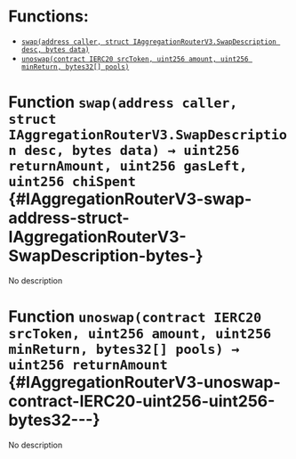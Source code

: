 

# Functions:
- [`swap(address caller, struct IAggregationRouterV3.SwapDescription desc, bytes data)`](#IAggregationRouterV3-swap-address-struct-IAggregationRouterV3-SwapDescription-bytes-)
- [`unoswap(contract IERC20 srcToken, uint256 amount, uint256 minReturn, bytes32[] pools)`](#IAggregationRouterV3-unoswap-contract-IERC20-uint256-uint256-bytes32---)



# Function `swap(address caller, struct IAggregationRouterV3.SwapDescription desc, bytes data) → uint256 returnAmount, uint256 gasLeft, uint256 chiSpent` {#IAggregationRouterV3-swap-address-struct-IAggregationRouterV3-SwapDescription-bytes-}
No description




# Function `unoswap(contract IERC20 srcToken, uint256 amount, uint256 minReturn, bytes32[] pools) → uint256 returnAmount` {#IAggregationRouterV3-unoswap-contract-IERC20-uint256-uint256-bytes32---}
No description




